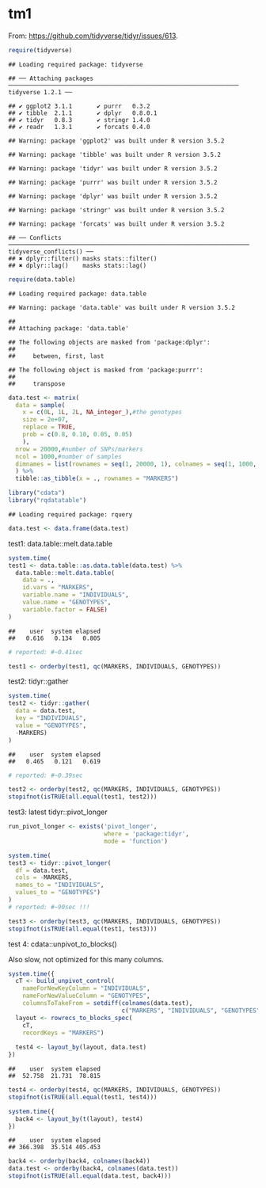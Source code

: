 tm1
================

From: <https://github.com/tidyverse/tidyr/issues/613>.

``` r
require(tidyverse)
```

    ## Loading required package: tidyverse

    ## ── Attaching packages ───────────────────────────────────────────────────────────────── tidyverse 1.2.1 ──

    ## ✔ ggplot2 3.1.1       ✔ purrr   0.3.2  
    ## ✔ tibble  2.1.1       ✔ dplyr   0.8.0.1
    ## ✔ tidyr   0.8.3       ✔ stringr 1.4.0  
    ## ✔ readr   1.3.1       ✔ forcats 0.4.0

    ## Warning: package 'ggplot2' was built under R version 3.5.2

    ## Warning: package 'tibble' was built under R version 3.5.2

    ## Warning: package 'tidyr' was built under R version 3.5.2

    ## Warning: package 'purrr' was built under R version 3.5.2

    ## Warning: package 'dplyr' was built under R version 3.5.2

    ## Warning: package 'stringr' was built under R version 3.5.2

    ## Warning: package 'forcats' was built under R version 3.5.2

    ## ── Conflicts ──────────────────────────────────────────────────────────────────── tidyverse_conflicts() ──
    ## ✖ dplyr::filter() masks stats::filter()
    ## ✖ dplyr::lag()    masks stats::lag()

``` r
require(data.table)
```

    ## Loading required package: data.table

    ## Warning: package 'data.table' was built under R version 3.5.2

    ## 
    ## Attaching package: 'data.table'

    ## The following objects are masked from 'package:dplyr':
    ## 
    ##     between, first, last

    ## The following object is masked from 'package:purrr':
    ## 
    ##     transpose

``` r
data.test <- matrix(
  data = sample(
    x = c(0L, 1L, 2L, NA_integer_),#the genotypes
    size = 2e+07,
    replace = TRUE,
    prob = c(0.8, 0.10, 0.05, 0.05)
    ),
  nrow = 20000,#number of SNPs/markers
  ncol = 1000,#number of samples
  dimnames = list(rownames = seq(1, 20000, 1), colnames = seq(1, 1000, 1))
  ) %>%
  tibble::as_tibble(x = ., rownames = "MARKERS") 
```

``` r
library("cdata")
library("rqdatatable")
```

    ## Loading required package: rquery

``` r
data.test <- data.frame(data.test)
```

test1: data.table::melt.data.table

``` r
system.time(
test1 <- data.table::as.data.table(data.test) %>%
  data.table::melt.data.table(
    data = .,
    id.vars = "MARKERS",
    variable.name = "INDIVIDUALS",
    value.name = "GENOTYPES",
    variable.factor = FALSE) 
)
```

    ##    user  system elapsed 
    ##   0.616   0.134   0.805

``` r
# reported: #~0.41sec
```

``` r
test1 <- orderby(test1, qc(MARKERS, INDIVIDUALS, GENOTYPES)) 
```

test2: tidyr::gather

``` r
system.time(
test2 <- tidyr::gather(
  data = data.test,
  key = "INDIVIDUALS",
  value = "GENOTYPES",
  -MARKERS)
)
```

    ##    user  system elapsed 
    ##   0.465   0.121   0.619

``` r
# reported: #~0.39sec
```

``` r
test2 <- orderby(test2, qc(MARKERS, INDIVIDUALS, GENOTYPES)) 
stopifnot(isTRUE(all.equal(test1, test2)))
```

test3: latest tidyr::pivot\_longer

``` r
run_pivot_longer <- exists('pivot_longer', 
                           where = 'package:tidyr', 
                           mode = 'function')
```

``` r
system.time(
test3 <- tidyr::pivot_longer(
  df = data.test,
  cols = -MARKERS,
  names_to = "INDIVIDUALS",
  values_to = "GENOTYPES")
)
# reported: #~90sec !!!
```

``` r
test3 <- orderby(test3, qc(MARKERS, INDIVIDUALS, GENOTYPES)) 
stopifnot(isTRUE(all.equal(test1, test3)))
```

test 4: cdata::unpivot\_to\_blocks()

Also slow, not optimized for this many columns.

``` r
system.time({
  cT <- build_unpivot_control(
    nameForNewKeyColumn = "INDIVIDUALS",
    nameForNewValueColumn = "GENOTYPES",
    columnsToTakeFrom = setdiff(colnames(data.test), 
                                c("MARKERS", "INDIVIDUALS", "GENOTYPES")))
  layout <- rowrecs_to_blocks_spec(
    cT,
    recordKeys = "MARKERS")
  
  test4 <- layout_by(layout, data.test)
})
```

    ##    user  system elapsed 
    ##  52.758  21.731  78.815

``` r
test4 <- orderby(test4, qc(MARKERS, INDIVIDUALS, GENOTYPES)) 
stopifnot(isTRUE(all.equal(test1, test4)))
```

``` r
system.time({
  back4 <- layout_by(t(layout), test4)
})
```

    ##    user  system elapsed 
    ## 366.398  35.514 405.453

``` r
back4 <- orderby(back4, colnames(back4)) 
data.test <- orderby(back4, colnames(data.test)) 
stopifnot(isTRUE(all.equal(data.test, back4)))
```
